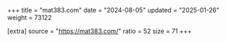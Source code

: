 +++
title = "mat383.com"
date = "2024-08-05"
updated = "2025-01-26"
weight = 73122

[extra]
source = "https://mat383.com/"
ratio = 52
size = 71
+++

